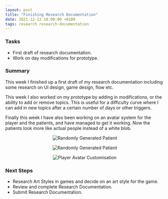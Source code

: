 ```yaml
---
layout: post
title: "Finishing Research Documentation"
date: 2021-12-12 18:00:00 +0100
tags: research research-documentation
---
```


### Tasks
- First draft of research documentation.
- Work on day modifications for prototype.

### Summary
This week I finished up a first draft of my research documentation including some research on UI design, game design, flow etc. 

This week I also worked on my prototype by adding in modifications, or the ability to add or remove topics. This is useful for a difficulty curve where I can add in new topics after a certain number of days or other triggers.

Finally this week I have also been working on an avatar system for the player and the patients, and have managed to get it working. Now the patients look more like actual people instead of a white blob.

<p align="center">
  <img src="{{site.baseurl}}/assets/patient-generation-one.png" alt="Randomly Generated Patient"/>
</p>
<p align="center">
  <img src="{{site.baseurl}}/assets/patient-generation-two.png" alt="Randomly Generated Patient"/>
</p>
<p align="center">
  <img src="{{site.baseurl}}/assets/player-avatar-customisation.png" alt="Player Avatar Customisation"/>
</p>

### Next Steps
- Research Art Styles in games and decide on an art style for the game.
- Review and complete Research Documentation.
- Submit Research Documentation.